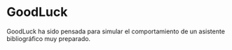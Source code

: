 GoodLuck
========

GoodLuck ha sido pensada para simular el comportamiento de un asistente bibliográfico muy preparado.